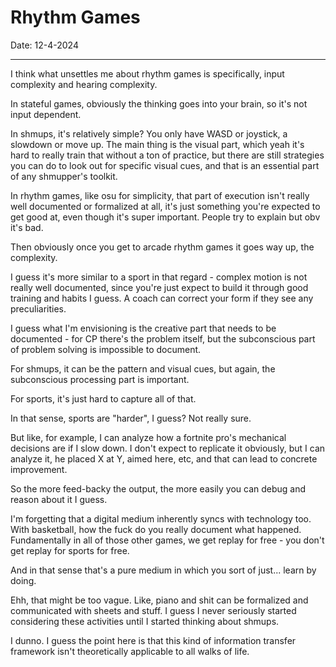 # Rhythm Games 

Date: 12-4-2024

---

I think what unsettles me about rhythm games is specifically, input complexity and hearing complexity. 

In stateful games, obviously the thinking goes into your brain, so it's not input dependent.

In shmups, it's relatively simple? You only have WASD or joystick, a slowdown or move up. The main thing is the visual part, which yeah it's hard to really train that without a ton of practice, but there are still strategies you can do to look out for specific visual cues, and that is an essential part of any shmupper's toolkit. 

In rhythm games, like osu for simplicity, that part of execution isn't really well documented or formalized at all, it's just something you're expected to get good at, even though it's super important. People try to explain but obv it's bad. 

Then obviously once you get to arcade rhythm games it goes way up, the complexity. 

I guess it's more similar to a sport in that regard - complex motion is not really well documented, since you're just expect to build it through good training and habits I guess. A coach can correct your form if they see any preculiarities. 

I guess what I'm envisioning is the creative part that needs to be documented - for CP there's the problem itself, but the subconscious part of problem solving is impossible to document.

For shmups, it can be the pattern and visual cues, but again, the subconscious processing part is important.

For sports, it's just hard to capture all of that. 

In that sense, sports are "harder", I guess? Not really sure. 

But like, for example, I can analyze how a fortnite pro's mechanical decisions are if I slow down. I don't expect to replicate it obviously, but I can analyze it, he placed X at Y, aimed here, etc, and that can lead to concrete improvement. 

So the more feed-backy the output, the more easily you can debug and reason about it I guess. 

I'm forgetting that a digital medium inherently syncs with technology too. With basketball, how the fuck do you really document what happened. Fundamentally in all of those other games, we get replay for free - you don't get replay for sports for free. 

And in that sense that's a pure medium in which you sort of just... learn by doing. 

Ehh, that might be too vague. Like, piano and shit can be formalized and communicated with sheets and stuff. I guess I never seriously started considering these activities until I started thinking about shmups. 

I dunno. I guess the point here is that this kind of information transfer framework isn't theoretically applicable to all walks of life. 